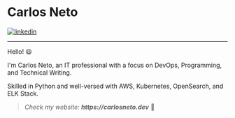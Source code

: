 # Carlos Neto

<a href="https://www.linkedin.com/in/c-neto/" target="_blank"> <img alt="linkedin" src="https://img.shields.io/badge/LinkedIn-0077B5?style=for-the-badge&logo=linkedin&logoColor=white"> </a> 

---

Hello! 😃

I'm Carlos Neto, an IT professional with a focus on DevOps, Programming, and Technical Writing.

Skilled in Python and well-versed with AWS, Kubernetes, OpenSearch, and ELK Stack.

> *Check my website: __https://carlosneto.dev__* 🚀

